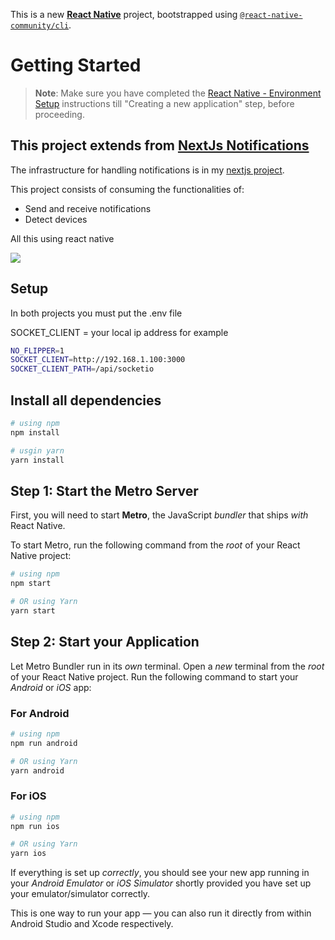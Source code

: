 This is a new [**React Native**](https://reactnative.dev) project, bootstrapped using [`@react-native-community/cli`](https://github.com/react-native-community/cli).

# Getting Started

>**Note**: Make sure you have completed the [React Native - Environment Setup](https://reactnative.dev/docs/environment-setup) instructions till "Creating a new application" step, before proceeding.



## This project extends from [NextJs Notifications](https://github.com/oscarfarias/notifications)

The infrastructure for handling notifications is in my [nextjs project](https://github.com/oscarfarias/notifications).

This project consists of consuming the functionalities of:

- Send and receive notifications
- Detect devices

All this using react native


![](https://user-images.githubusercontent.com/62184285/285442128-f293b766-90e4-4a76-a99c-dbb5e8bfabb7.gif)


## Setup

In both projects you must put the .env file

SOCKET_CLIENT = your local ip address for example

```bash
NO_FLIPPER=1
SOCKET_CLIENT=http://192.168.1.100:3000
SOCKET_CLIENT_PATH=/api/socketio
```

## Install all dependencies

```bash
# using npm
npm install

# usgin yarn
yarn install

```


## Step 1: Start the Metro Server

First, you will need to start **Metro**, the JavaScript _bundler_ that ships _with_ React Native.

To start Metro, run the following command from the _root_ of your React Native project:

```bash
# using npm
npm start

# OR using Yarn
yarn start
```

## Step 2: Start your Application

Let Metro Bundler run in its _own_ terminal. Open a _new_ terminal from the _root_ of your React Native project. Run the following command to start your _Android_ or _iOS_ app:

### For Android

```bash
# using npm
npm run android

# OR using Yarn
yarn android
```

### For iOS

```bash
# using npm
npm run ios

# OR using Yarn
yarn ios
```

If everything is set up _correctly_, you should see your new app running in your _Android Emulator_ or _iOS Simulator_ shortly provided you have set up your emulator/simulator correctly.

This is one way to run your app — you can also run it directly from within Android Studio and Xcode respectively.